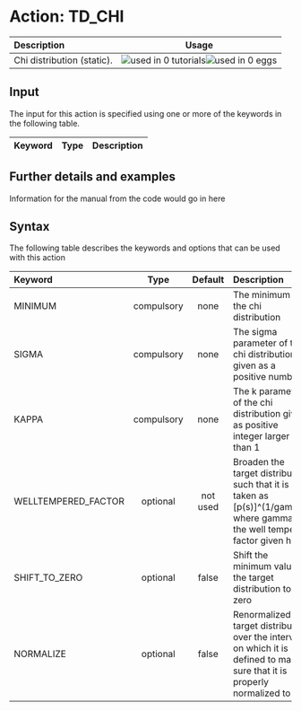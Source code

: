 # Action: TD_CHI

| Description    | Usage |
|:--------|:--------:|
| Chi distribution (static). | ![used in 0 tutorials](https://img.shields.io/badge/tutorials-0-red.svg)![used in 0 eggs](https://img.shields.io/badge/nest-0-red.svg) | 

## Input

The input for this action is specified using one or more of the keywords in the following table.

| Keyword |  Type | Description |
|:--------|:------:|:-----------|


## Further details and examples 
Information for the manual from the code would go in here 
## Syntax 
The following table describes the keywords and options that can be used with this action 

| Keyword | Type | Default | Description |
|:-------|:----:|:-------:|:-----------|
| MINIMUM | compulsory | none | The minimum of the chi distribution |
| SIGMA | compulsory | none | The sigma parameter of the chi distribution given as a positive number |
| KAPPA | compulsory | none | The k parameter of the chi distribution given as positive integer larger than 1 |
| WELLTEMPERED_FACTOR | optional | not used | Broaden the target distribution such that it is taken as [p(s)]^(1/gamma) where gamma is the well tempered factor given here |
| SHIFT_TO_ZERO | optional | false |  Shift the minimum value of the target distribution to zero |
| NORMALIZE | optional | false |  Renormalized the target distribution over the intervals on which it is defined to make sure that it is properly normalized to 1 |
